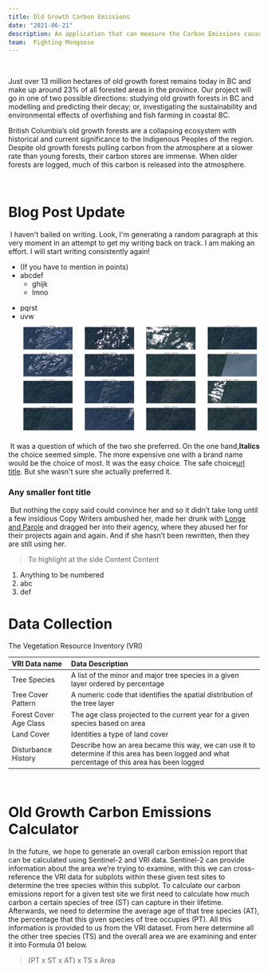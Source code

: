 ```yaml
---
title: Old Growth Carbon Emissions 
date: "2021-06-21"
description: An application that can measure the Carbon Emissions caused by old growth logging 
team:  Fighting Mongoose
---
```

​

Just over 13 million hectares of old growth forest remains today in BC and make up around 23% of all forested areas in the province. Our project will go in one of two possible directions: studying old growth forests in BC and modelling and predicting their decay; or, investigating the sustainability and environmental effects of overfishing and fish farming in coastal BC.

British Columbia’s old growth forests are a collapsing ecosystem with historical and current significance to the Indigenous Peoples of the region. Despite old growth forests pulling carbon from the atmosphere at a slower rate than young forests, their carbon stores are immense. When older forests are logged, much of this carbon is released into the atmosphere.


​
# Blog Post Update 
​
I haven't bailed on writing. Look, I'm generating a random paragraph at this very moment in an attempt to get my writing back on track. I am making an effort. I will start writing consistently again!
​
- (If you have to mention in points)
- abcdef
  - ghijk
  - lmno
* pqrst
* uvw
​
​
​
![image](./Klawna_valley.png)

​
It was a question of which of the two she preferred. On the one hand,**Italics** the choice seemed simple. The more expensive one with a brand name would be the choice of most. It was the easy choice. The safe choice[url title](http://<url>). But she wasn't sure she actually preferred it.
​
### Any smaller font title
​
But nothing the copy said could convince her and so it didn’t take long until a
few insidious Copy Writers ambushed her, made her drunk with
[Longe and Parole](http://google.com) and dragged her into their agency, where
they abused her for their projects again and again. And if she hasn’t been
rewritten, then they are still using her.
​
> To highlight at the side
> Content
> Content
​
​
1.  Anything to be numbered
2.  abc
3.  def
​
​
# Data Collection 

The Vegetation Resource Inventory (VRI) 

| VRI Data name      | Data Description  |
| :-----             | :---| 
| Tree Species       | A list of the minor and major tree species in a given layer ordered by percentage | 
| Tree Cover Pattern | A numeric code that identifies the spatial distribution of the tree layer  | 
| Forest Cover Age Class | The age class projected to the current year for a given species based on area  | 
| Land Cover           | Identities a type of land cover  | 
| Disturbance History  | Describe how an area became this way, we can use it to determine if this area has been logged and what percentage of this area has been logged  | 


​


# Old Growth Carbon Emissions Calculator  

In the future, we hope to generate an overall carbon emission report that can be calculated using Sentinel-2 and VRI data. Sentinel-2 can provide information about the area we’re trying to examine, with this we can cross-reference the VRI data for subplots within these given test sites to determine the tree species within this subplot. To calculate our carbon emissions report for a given test site we first need to calculate how much carbon a certain species of tree (ST) can capture in their lifetime. Afterwards, we need to determine the average age of that tree species (AT), the percentage that this given species of tree occupies (PT). All this information is provided to us from the VRI dataset. From here determine all the other tree species (TS)  and the overall area we are examining and enter it into Formula 01 below.

> (PT x ST x AT) x TS x Area 
